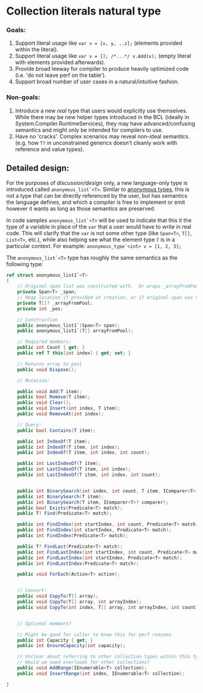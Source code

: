 # Collection literals natural type


### Goals:

1. Support literal usage like `var v = [x, y, ..z];` (elements provided within the literal).
1. Support literal usage like `var v = []; /*...*/ v.Add(x);` (empty literal with elements provided afterwards).
1. Provide broad leeway for compiler to produce heavily optimized code (i.e. 'do not leave perf on the table').
1. Support broad number of user cases in a natural/intuitive fashion.

### Non-goals:

1. Introduce a new *real* type that users would explicitly use themselves.  While there may be new helper types introduced in the BCL (ideally in System.Compiler.RuntimeServices), they may have advanced/confusing semantics and might only be intended for compilers to use. 
1. Have no 'cracks'.  Complex scenarios may reveal non-ideal semantics.  (e.g. how `T?` in unconstrained generics doesn't cleanly work with reference and value types).

## Detailed design:

For the purposes of *discussion/design* only, a new language-only type is introduced called ``anonymous_list`<T>``.  Similar to [anonymous types](https://github.com/dotnet/csharpstandard/blob/standard-v6/standard/expressions.md#117157-anonymous-object-creation-expressions), this is not a type that can be directly referenced by the user, but has semantics the language defines, and which a compiler is free to implement or emit however it wants as long as those semantics are preserved.

In code samples ``anonymous_list`<T>`` will be used to indicate that this it the type of a variable in place of the `var` that a user would have to write in real code.  This will clarify that the `var` is not some other type (like `Span<T>`, `T[]`, `List<T>`, etc.), while also helping see what the element type `T` is in a particular context.  For example: ``anonymous_type`<int> v = [1, 2, 3];``

The ``anonymous_list`<T>`` type has roughly the same semantics as the following type:

```c#
ref struct anonymous_list1`<T>
{
    // Original span list was constructed with.  Or wraps _arrayFromPool if that is present.
    private Span<T> _span;
    // Heap location if provided at creation, or if original span was not large enough
    private T[]? _arrayFromPool;
    private int _pos;

    // Construction
    public anonymous_list1`(Span<T> span);
    public anonymous_list1`(T[] arrayFromPool);

    // Required members:
    public int Count { get; }
    public ref T this[int index] { get; set; }

    // Returns array to pool
    public void Dispose();

    // Mutation:

    public void Add(T item);
    public bool Remove(T item);
    public void Clear();
    public void Insert(int index, T item);
    public void RemoveAt(int index);

    // Query:
    public bool Contains(T item);

    public int IndexOf(T item);
    public int IndexOf(T item, int index);
    public int IndexOf(T item, int index, int count);

    public int LastIndexOf(T item);
    public int LastIndexOf(T item, int index);
    public int LastIndexOf(T item, int index, int count);


    public int BinarySearch(int index, int count, T item, IComparer<T>? comparer);
    public int BinarySearch(T item);
    public int BinarySearch(T item, IComparer<T>? comparer);
    public bool Exists(Predicate<T> match);
    public T? Find(Predicate<T> match);

    public int FindIndex(int startIndex, int count, Predicate<T> match);
    public int FindIndex(int startIndex, Predicate<T> match);
    public int FindIndex(Predicate<T> match);

    public T? FindLast(Predicate<T> match);
    public int FindLastIndex(int startIndex, int count, Predicate<T> match);
    public int FindLastIndex(int startIndex, Predicate<T> match);
    public int FindLastIndex(Predicate<T> match);

    public void ForEach(Action<T> action);


    // Convert:
    public void CopyTo(T[] array);
    public void CopyTo(T[] array, int arrayIndex);
    public void CopyTo(int index, T[] array, int arrayIndex, int count);


    // Optional members?

    // Might be good for caller to know this for perf reasons
    public int Capacity { get; }
    public int EnsureCapacity(int capacity);

    // Unclear about referring to other collection types within this type.
    // Would we need overloads for other collections?
    public void AddRange(IEnumerable<T> collection);
    public void InsertRange(int index, IEnumerable<T> collection);

}
``` 